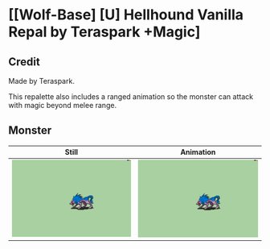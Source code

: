 # [\[Wolf-Base\] \[U\] Hellhound Vanilla Repal by Teraspark +Magic]

## Credit

Made by Teraspark.

This repalette also includes a ranged animation so the monster can attack with magic beyond melee range.
	
## Monster

| Still | Animation |
| :---: | :-------: |
| ![Monster still](./Monster_000.png) | ![Monster animation](./Monster.gif) |
